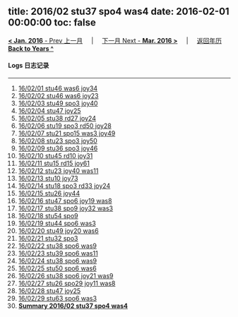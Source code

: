 title: 2016/02 stu37 spo4 was4
date: 2016-02-01 00:00:00
toc: false
---
[**< Jan. 2016** - Prev 上一月](/lifelogs/2016/01/index.html) &nbsp; &nbsp; | &nbsp; &nbsp; [下一月 Next - **Mar. 2016 >**](/lifelogs/2016/03/index.html) &nbsp; &nbsp; |  &nbsp; &nbsp; [返回年历 **Back to Years ^**](/lifelogs/index.html)
<br/>
#### Logs 日志记录
---
1. [16/02/01 stu46 was6 joy34](/lifelogs/2016/02/d01.html)
2. [16/02/02 stu46 was6 joy23](/lifelogs/2016/02/d02.html)
3. [16/02/03 stu49 spo3 joy40](/lifelogs/2016/02/d03.html)
4. [16/02/04 stu47 joy25](/lifelogs/2016/02/d04.html)
5. [16/02/05 stu38 rd27 joy24](/lifelogs/2016/02/d05.html)
6. [16/02/06 stu19 spo3 rd50 joy28](/lifelogs/2016/02/d06.html)
7. [16/02/07 stu21 spo15 was3 joy49](/lifelogs/2016/02/d07.html)
8. [16/02/08 stu23 spo3 joy50](/lifelogs/2016/02/d08.html)
9. [16/02/09 stu36 spo3 joy46](/lifelogs/2016/02/d09.html)
10. [16/02/10 stu45 rd10 joy31](/lifelogs/2016/02/d10.html)
11. [16/02/11 stu15 rd15 joy61](/lifelogs/2016/02/d11.html)
12. [16/02/12 stu23 joy40 was11](/lifelogs/2016/02/d12.html)
13. [16/02/13 stu10 joy73](/lifelogs/2016/02/d13.html)
14. [16/02/14 stu18 spo3 rd33 joy24](/lifelogs/2016/02/d14.html)
15. [16/02/15 stu26 joy44](/lifelogs/2016/02/d15.html)
16. [16/02/16 stu47 spo6 joy19 was8](/lifelogs/2016/02/d16.html)
17. [16/02/17 stu38 spo9 joy32 was3](/lifelogs/2016/02/d17.html)
18. [16/02/18 stu54 spo9](/lifelogs/2016/02/d18.html)
19. [16/02/19 stu44 spo6 was3](/lifelogs/2016/02/d19.html)
20. [16/02/20 stu49 joy20 was6](/lifelogs/2016/02/d20.html)
21. [16/02/21 stu32 spo3](/lifelogs/2016/02/d21.html)
22. [16/02/22 stu38 spo6 was9](/lifelogs/2016/02/d22.html)
23. [16/02/23 stu39 spo6 was11](/lifelogs/2016/02/d23.html)
24. [16/02/24 stu38 spo6 was9](/lifelogs/2016/02/d24.html)
25. [16/02/25 stu50 spo6 was6](/lifelogs/2016/02/d25.html)
26. [16/02/26 stu38 spo6 joy21 was9](/lifelogs/2016/02/d26.html)
27. [16/02/27 stu26 spo29 joy11 was8](/lifelogs/2016/02/d27.html)
28. [16/02/28 stu47 joy25](/lifelogs/2016/02/d28.html)
29. [16/02/29 stu63 spo6 was3](/lifelogs/2016/02/d29.html)
32. [**Summary 2016/02 stu37 spo4 was4**](/lifelogs/2016/02/time_stat.html)
